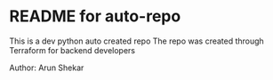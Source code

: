 # README for auto-repo
This is a dev python auto created repo
The repo was created through Terraform for backend developers

Author: Arun Shekar